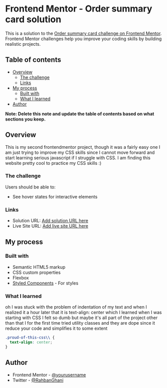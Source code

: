 # Frontend Mentor - Order summary card solution

This is a solution to the [Order summary card challenge on Frontend Mentor](https://www.frontendmentor.io/challenges/order-summary-component-QlPmajDUj). Frontend Mentor challenges help you improve your coding skills by building realistic projects. 

## Table of contents

- [Overview](#overview)
  - [The challenge](#the-challenge)
  - [Links](#links)
- [My process](#my-process)
  - [Built with](#built-with)
  - [What I learned](#what-i-learned)
- [Author](#author)

**Note: Delete this note and update the table of contents based on what sections you keep.**

## Overview

This is my second frontendmentor project, though it was a fairly easy one I am just 
trying to improve my CSS skills since I cannot move forward and start learning serious 
javascript if I struggle with CSS. I am finding this website pretty cool to practice my CSS skills :)

### The challenge

Users should be able to:

- See hover states for interactive elements

### Links

- Solution URL: [Add solution URL here](https://your-solution-url.com)
- Live Site URL: [Add live site URL here](https://your-live-site-url.com)

## My process

### Built with

- Semantic HTML5 markup
- CSS custom properties
- Flexbox
- [Styled Components](https://styled-components.com/) - For styles


### What I learned

oh I was stuck with the problem of indentation of my text and when I realized it a hour later that it is text-align: center which I learned when I was starting with CSS I felt so dumb but maybe it's all part of the project 
other than that I for the first time tried utility classes and they are dope since it reduce your code and simplifies it to some extent

```css
.proud-of-this-css\\ {
  text-align: center;
}
```



## Author

- Frontend Mentor - [@yourusername](https://www.frontendmentor.io/profile/yourusername)
- Twitter - [@RahbanGhani](https://www.twitter.com/RahbanGhani)

